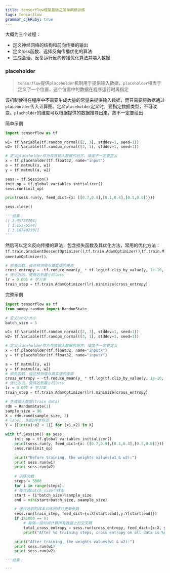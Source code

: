 ```yaml
---
title: tensorflow框架基础之简单网络训练 
tags: tensorflow
grammar_cjkRuby: true
---
```



大概为三个过程：
- 定义神经网络的结构和前向传播的输出
- 定义loss函数、选择反向传播优化的算法
- 生成会话、反复运行反向传播优化算法并喂入数据

### placeholder
> `tensorflow`提供`placeholder`机制用于提供输入数据，`placeholder`相当于定义了一个位置，这个位置中的数据在程序运行时再指定

该机制使得在程序中不需要生成大量的常量来提供输入数据，而只需要将数据通过`placeholder`传入计算图。定义`placeholder`定义时，要指定数据类型，不可改变。`placholder`的维度可以根据提供的数据推导出来，故不一定要给出

简单示例
```python
import tensorflow as tf

w1= tf.Variable(tf.random_normal([2, 3], stddev=1, seed=1))
w2= tf.Variable(tf.random_normal([3, 1], stddev=1, seed=1))

# 定义placeholder作为存放输入数据的地方，维度不一定要定义
x = tf.placeholder(tf.float32, name="input")
a = tf.matmul(x, w1)
y = tf.matmul(a, w2)

sess = tf.Session()
init_op = tf.global_variables_initializer()  
sess.run(init_op)

print(sess.run(y, feed_dict={x: [[0.7,0.9],[0.1,0.4],[0.5,0.8]]}))

sess.close()

'''结果：
[[ 3.95757794]
 [ 1.15376544]
 [ 3.16749239]]
'''
```
然后可以定义反向传播的算法，包含损失函数及其优化方法，常用的优化方法：`tf.train.GradientDescentOptimizer()`,`tf.train.AdamOptimizer()`,`tf.train.MomentumOptimizer()`.
```python
# 损失函数，描述预测值与真实值的差距
cross_entropy = -tf.reduce_mean(y_ * tf.log(tf.clip_by_value(y, 1e-10, 1.0))) 
# 优化方法，使得达到最小的loss
lr = 0.001 # 学习率
train_step = tf.train.AdamOptimizer(lr).minimize(cross_entropy)
```

完整示例
```python
import tensorflow as tf
from numpy.random import RandomState

# 定义batch大小
batch_size = 5

w1= tf.Variable(tf.random_normal([2, 3], stddev=1, seed=1))
w2= tf.Variable(tf.random_normal([3, 1], stddev=1, seed=1))

# 定义placeholder作为存放输入数据的地方，维度不一定要定义
x = tf.placeholder(tf.float32, name="inputX")
y = tf.placeholder(tf.float32, name="inputY")

a = tf.matmul(x, w1)
y = tf.matmul(a, w2)
# 损失函数，描述预测值与真实值的差距
cross_entropy = -tf.reduce_mean(y_ * tf.log(tf.clip_by_value(y, 1e-10, 1.0))) 
# 优化方法，使得达到最小的loss
lr = 0.001 # 学习率
train_step = tf.train.AdamOptimizer(lr).minimize(cross_entropy)

# 生成输入数据(train data)
rdm = RandomState(1)
sample_size = 96
X = rdm.rand(sample_size, 2)
# label, 0或1样本标签
Y = [[int(x1+x2 < 1)] for (x1,x2) in X]

with tf.Session() as sess:
    init_op = tf.global_variables_initializer()  
    print(sess.run(y, feed_dict={x: [[0.7,0.9],[0.1,0.4],[0.5,0.8]]}))
    sess.run(init_op)

    print("Before training, the weights values(w1 & w2):")
    print sess.run(w1)
    print sess.run(w2)
    
    # 训练次数
    steps = 5000
    for i in range(steps):
	# 每次选batch_size个样本
	start = (i*batch_size)%sample_size
	end = min(start+batch_size, saample_size)

	# 通过选取的样本训练网络并更新参数
	sess.run(train_step, feed_dict={x:X[start:end],y:Y[start:end]})
	if i%1000 == 0:
	    # 每隔一段时间计算所有数据上的交叉熵
	    total_cross_entropy = sess.run(cross_entropy, feed_dict={x:X, y:Y})
	    print("After %d training steps, cross entropy on all data is %g" % (i, total_cross_entropy))

    print("After training, the weights values(w1 & w2):")
    print sess.run(w1)
    print sess.run(w2)

'''结果：

'''
```
